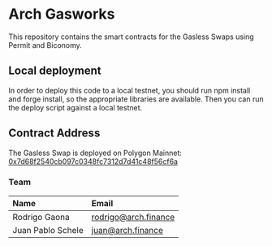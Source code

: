 # Arch Gasworks


This repository contains the smart contracts for the Gasless Swaps using Permit and Biconomy.

## Local deployment

In order to deploy this code to a local testnet, you should run npm install and forge install, so the appropriate libraries are available. Then you can run the deploy script against a local testnet.


## Contract Address 

The Gasless Swap is deployed on Polygon Mainnet: [0x7d68f2540cb097c0348fc7312d7d41c48f56cf6a](https://polygonscan.com/address/0x7d68f2540cb097c0348fc7312d7d41c48f56cf6a)

### Team
| Name | Email |
| :-------------- | :---------------- |
| Rodrigo Gaona | rodrigo@arch.finance |
| Juan Pablo Schele | juan@arch.finance |

